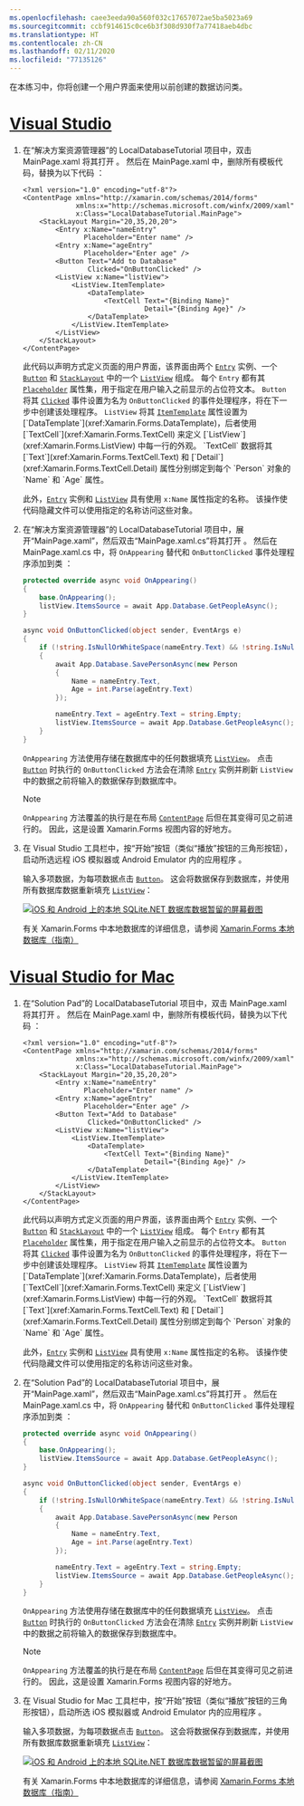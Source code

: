 ```yaml
---
ms.openlocfilehash: caee3eeda90a560f032c17657072ae5ba5023a69
ms.sourcegitcommit: ccbf914615c0ce6b3f308d930f7a77418aeb4dbc
ms.translationtype: HT
ms.contentlocale: zh-CN
ms.lasthandoff: 02/11/2020
ms.locfileid: "77135126"
---
```

在本练习中，你将创建一个用户界面来使用以前创建的数据访问类。

# <a name="visual-studiotabvswin"></a>[Visual Studio](#tab/vswin)

1. 在“解决方案资源管理器”的 LocalDatabaseTutorial 项目中，双击 MainPage.xaml 将其打开    。 然后在 MainPage.xaml 中，删除所有模板代码，替换为以下代码  ：

    ```xaml
    <?xml version="1.0" encoding="utf-8"?>
    <ContentPage xmlns="http://xamarin.com/schemas/2014/forms"
                 xmlns:x="http://schemas.microsoft.com/winfx/2009/xaml"
                 x:Class="LocalDatabaseTutorial.MainPage">
        <StackLayout Margin="20,35,20,20">
            <Entry x:Name="nameEntry"
                   Placeholder="Enter name" />
            <Entry x:Name="ageEntry"
                   Placeholder="Enter age" />
            <Button Text="Add to Database"
                    Clicked="OnButtonClicked" />
            <ListView x:Name="listView">
                <ListView.ItemTemplate>
                    <DataTemplate>
                        <TextCell Text="{Binding Name}"
                                  Detail="{Binding Age}" />
                    </DataTemplate>
                </ListView.ItemTemplate>
            </ListView>
        </StackLayout>
    </ContentPage>
    ```

    此代码以声明方式定义页面的用户界面，该界面由两个 [`Entry`](xref:Xamarin.Forms.Entry) 实例、一个 [`Button`](xref:Xamarin.Forms.Button) 和 [`StackLayout`](xref:Xamarin.Forms.StackLayout) 中的一个 [`ListView`](xref:Xamarin.Forms.ListView) 组成。 每个 `Entry` 都有其 [`Placeholder`](xref:Xamarin.Forms.InputView.Placeholder) 属性集，用于指定在用户输入之前显示的占位符文本。 `Button` 将其 [`Clicked`](xref:Xamarin.Forms.Button.Clicked) 事件设置为名为 `OnButtonClicked` 的事件处理程序，将在下一步中创建该处理程序。 `ListView` 将其 [`ItemTemplate`](xref:Xamarin.Forms.ItemsView`1.ItemTemplate) 属性设置为 [`DataTemplate`](xref:Xamarin.Forms.DataTemplate)，后者使用 [`TextCell`](xref:Xamarin.Forms.TextCell) 来定义 [`ListView`](xref:Xamarin.Forms.ListView) 中每一行的外观。 `TextCell` 数据将其 [`Text`](xref:Xamarin.Forms.TextCell.Text) 和 [`Detail`](xref:Xamarin.Forms.TextCell.Detail) 属性分别绑定到每个 `Person` 对象的 `Name` 和 `Age` 属性。

    此外，[`Entry`](xref:Xamarin.Forms.Entry) 实例和 [`ListView`](xref:Xamarin.Forms.ListView) 具有使用 `x:Name` 属性指定的名称。 该操作使代码隐藏文件可以使用指定的名称访问这些对象。

1. 在“解决方案资源管理器”的 LocalDatabaseTutorial 项目中，展开“MainPage.xaml”，然后双击“MainPage.xaml.cs”将其打开     。 然后在 MainPage.xaml.cs 中，将 `OnAppearing` 替代和 `OnButtonClicked` 事件处理程序添加到类  ：

    ```csharp
    protected override async void OnAppearing()
    {
        base.OnAppearing();
        listView.ItemsSource = await App.Database.GetPeopleAsync();
    }

    async void OnButtonClicked(object sender, EventArgs e)
    {
        if (!string.IsNullOrWhiteSpace(nameEntry.Text) && !string.IsNullOrWhiteSpace(ageEntry.Text))
        {
            await App.Database.SavePersonAsync(new Person
            {
                Name = nameEntry.Text,
                Age = int.Parse(ageEntry.Text)
            });

            nameEntry.Text = ageEntry.Text = string.Empty;
            listView.ItemsSource = await App.Database.GetPeopleAsync();
        }
    }
    ```

    `OnAppearing` 方法使用存储在数据库中的任何数据填充 [`ListView`](xref:Xamarin.Forms.ListView)。 点击 [`Button`](xref:Xamarin.Forms.Button) 时执行的 `OnButtonClicked` 方法会在清除 [`Entry`](xref:Xamarin.Forms.Entry) 实例并刷新 `ListView` 中的数据之前将输入的数据保存到数据库中。

    > [!NOTE]
    > `OnAppearing` 方法覆盖的执行是在布局 [`ContentPage`](xref:Xamarin.Forms.ContentPage) 后但在其变得可见之前进行的。 因此，这是设置 Xamarin.Forms 视图内容的好地方。

1. 在 Visual Studio 工具栏中，按“开始”按钮（类似“播放”按钮的三角形按钮），启动所选远程 iOS 模拟器或 Android Emulator 内的应用程序  。

    输入多项数据，为每项数据点击 [`Button`](xref:Xamarin.Forms.Button)。 这会将数据保存到数据库，并使用所有数据库数据重新填充 [`ListView`](xref:Xamarin.Forms.ListView)：

    [![iOS 和 Android 上的本地 SQLite.NET 数据库数据暂留的屏幕截图](../images/consume-data-access-classes.png "本地数据库数据暂留")](../images/consume-data-access-classes-large.png#lightbox "本地数据库数据暂留")

    有关 Xamarin.Forms 中本地数据库的详细信息，请参阅 [Xamarin.Forms 本地数据库（指南）](~/xamarin-forms/data-cloud/data/databases.md)

# <a name="visual-studio-for-mactabvsmac"></a>[Visual Studio for Mac](#tab/vsmac)

1. 在“Solution Pad”的 LocalDatabaseTutorial 项目中，双击 MainPage.xaml 将其打开    。 然后在 MainPage.xaml 中，删除所有模板代码，替换为以下代码  ：

    ```xaml
    <?xml version="1.0" encoding="utf-8"?>
    <ContentPage xmlns="http://xamarin.com/schemas/2014/forms"
                 xmlns:x="http://schemas.microsoft.com/winfx/2009/xaml"
                 x:Class="LocalDatabaseTutorial.MainPage">
        <StackLayout Margin="20,35,20,20">
            <Entry x:Name="nameEntry"
                   Placeholder="Enter name" />
            <Entry x:Name="ageEntry"
                   Placeholder="Enter age" />
            <Button Text="Add to Database"
                    Clicked="OnButtonClicked" />
            <ListView x:Name="listView">
                <ListView.ItemTemplate>
                    <DataTemplate>
                        <TextCell Text="{Binding Name}"
                                  Detail="{Binding Age}" />
                    </DataTemplate>
                </ListView.ItemTemplate>
            </ListView>
        </StackLayout>
    </ContentPage>
    ```

    此代码以声明方式定义页面的用户界面，该界面由两个 [`Entry`](xref:Xamarin.Forms.Entry) 实例、一个 [`Button`](xref:Xamarin.Forms.Button) 和 [`StackLayout`](xref:Xamarin.Forms.StackLayout) 中的一个 [`ListView`](xref:Xamarin.Forms.ListView) 组成。 每个 `Entry` 都有其 [`Placeholder`](xref:Xamarin.Forms.InputView.Placeholder) 属性集，用于指定在用户输入之前显示的占位符文本。 `Button` 将其 [`Clicked`](xref:Xamarin.Forms.Button.Clicked) 事件设置为名为 `OnButtonClicked` 的事件处理程序，将在下一步中创建该处理程序。 `ListView` 将其 [`ItemTemplate`](xref:Xamarin.Forms.ItemsView`1.ItemTemplate) 属性设置为 [`DataTemplate`](xref:Xamarin.Forms.DataTemplate)，后者使用 [`TextCell`](xref:Xamarin.Forms.TextCell) 来定义 [`ListView`](xref:Xamarin.Forms.ListView) 中每一行的外观。 `TextCell` 数据将其 [`Text`](xref:Xamarin.Forms.TextCell.Text) 和 [`Detail`](xref:Xamarin.Forms.TextCell.Detail) 属性分别绑定到每个 `Person` 对象的 `Name` 和 `Age` 属性。

    此外，[`Entry`](xref:Xamarin.Forms.Entry) 实例和 [`ListView`](xref:Xamarin.Forms.ListView) 具有使用 `x:Name` 属性指定的名称。 该操作使代码隐藏文件可以使用指定的名称访问这些对象。

1. 在“Solution Pad”的 LocalDatabaseTutorial 项目中，展开“MainPage.xaml”，然后双击“MainPage.xaml.cs”将其打开     。 然后在 MainPage.xaml.cs 中，将 `OnAppearing` 替代和 `OnButtonClicked` 事件处理程序添加到类  ：

    ```csharp
    protected override async void OnAppearing()
    {
        base.OnAppearing();
        listView.ItemsSource = await App.Database.GetPeopleAsync();
    }

    async void OnButtonClicked(object sender, EventArgs e)
    {
        if (!string.IsNullOrWhiteSpace(nameEntry.Text) && !string.IsNullOrWhiteSpace(ageEntry.Text))
        {
            await App.Database.SavePersonAsync(new Person
            {
                Name = nameEntry.Text,
                Age = int.Parse(ageEntry.Text)
            });

            nameEntry.Text = ageEntry.Text = string.Empty;
            listView.ItemsSource = await App.Database.GetPeopleAsync();
        }
    }
    ```

    `OnAppearing` 方法使用存储在数据库中的任何数据填充 [`ListView`](xref:Xamarin.Forms.ListView)。 点击 [`Button`](xref:Xamarin.Forms.Button) 时执行的 `OnButtonClicked` 方法会在清除 [`Entry`](xref:Xamarin.Forms.Entry) 实例并刷新 `ListView` 中的数据之前将输入的数据保存到数据库中。

    > [!NOTE]
    > `OnAppearing` 方法覆盖的执行是在布局 [`ContentPage`](xref:Xamarin.Forms.ContentPage) 后但在其变得可见之前进行的。 因此，这是设置 Xamarin.Forms 视图内容的好地方。

1. 在 Visual Studio for Mac 工具栏中，按“开始”按钮（类似“播放”按钮的三角形按钮），启动所选 iOS 模拟器或 Android Emulator 内的应用程序  。

    输入多项数据，为每项数据点击 [`Button`](xref:Xamarin.Forms.Button)。 这会将数据保存到数据库，并使用所有数据库数据重新填充 [`ListView`](xref:Xamarin.Forms.ListView)：

    [![iOS 和 Android 上的本地 SQLite.NET 数据库数据暂留的屏幕截图](../images/consume-data-access-classes.png "本地数据库数据暂留")](../images/consume-data-access-classes-large.png#lightbox "本地数据库数据暂留")

    有关 Xamarin.Forms 中本地数据库的详细信息，请参阅 [Xamarin.Forms 本地数据库（指南）](~/xamarin-forms/data-cloud/data/databases.md)
